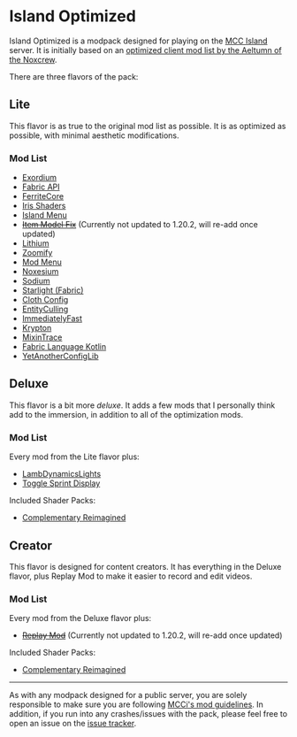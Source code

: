 # Island Optimized

Island Optimized is a modpack designed for playing on the [MCC Island](https://mccisland.net) server.
It is initially based on an [optimized client mod list by the Aeltumn of the Noxcrew](https://mccisland.net/threads/guide-optimized-client-for-playing-on-mcci.2943/).

There are three flavors of the pack:

## Lite

This flavor is as true to the original mod list as possible. It is as optimized as possible, with minimal aesthetic modifications.

### Mod List

- [Exordium](https://modrinth.com/mod/DynYZEae)
- [Fabric API](https://modrinth.com/mod/P7dR8mSH)
- [FerriteCore](https://modrinth.com/mod/uXXizFIs)
- [Iris Shaders](https://modrinth.com/mod/YL57xq9U)
- [Island Menu](https://modrinth.com/mod/T1u6xFhH)
- ~~[Item Model Fix](https://modrinth.com/mod/B3HO5V57)~~ (Currently not updated to 1.20.2, will re-add once updated)
- [Lithium](https://modrinth.com/mod/gvQqBUqZ)
- [Zoomify](https://modrinth.com/mod/w7ThoJFB)
- [Mod Menu](https://modrinth.com/mod/mOgUt4GM)
- [Noxesium](https://modrinth.com/mod/Kw7Sm3Xf)
- [Sodium](https://modrinth.com/mod/AANobbMI)
- [Starlight (Fabric)](https://modrinth.com/mod/H8CaAYZC)
- [Cloth Config](https://modrinth.com/mod/9s6osm5g)
- [EntityCulling](https://modrinth.com/mod/NNAgCjsB)
- [ImmediatelyFast](https://modrinth.com/mod/5ZwdcRci)
- [Krypton](https://modrinth.com/mod/fQEb0iXm)
- [MixinTrace](https://modrinth.com/mod/sGmHWmeL)
- [Fabric Language Kotlin](https://modrinth.com/mod/Ha28R6CL)
- [YetAnotherConfigLib](https://modrinth.com/mod/yacl)

## Deluxe

This flavor is a bit more _deluxe_. It adds a few mods that I personally think add to the immersion, in addition to all of the optimization mods.

### Mod List

Every mod from the Lite flavor plus:
- [LambDynamicsLights](https://modrinth.com/mod/yBW8D80W)
- [Toggle Sprint Display](https://modrinth.com/mod/shVMaevq)

Included Shader Packs:
- [Complementary Reimagined](https://modrinth.com/shader/HVnmMxH1)

## Creator

This flavor is designed for content creators. It has everything in the Deluxe flavor, plus Replay Mod to make it easier to record and edit videos.

### Mod List

Every mod from the Deluxe flavor plus:
- ~~[Replay Mod](https://modrinth.com/mod/Nv2fQJo5)~~ (Currently not updated to 1.20.2, will re-add once updated)

Included Shader Packs:
- [Complementary Reimagined](https://modrinth.com/shader/HVnmMxH1)

---

As with any modpack designed for a public server, you are solely responsible to make sure you are following [MCCi's mod guidelines](https://mccisland.net/help/mods/). In addition, if you run into any crashes/issues with the pack, please feel free to open an issue on the [issue tracker](https://github.com/mosadie/Island-Optimized/issues).